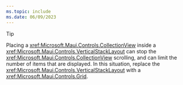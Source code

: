 ```yaml
---
ms.topic: include
ms.date: 06/09/2023
---
```


> [!TIP]
> Placing a <xref:Microsoft.Maui.Controls.CollectionView> inside a <xref:Microsoft.Maui.Controls.VerticalStackLayout> can stop the <xref:Microsoft.Maui.Controls.CollectionView> scrolling, and can limit the number of items that are displayed. In this situation, replace the <xref:Microsoft.Maui.Controls.VerticalStackLayout> with a <xref:Microsoft.Maui.Controls.Grid>.
